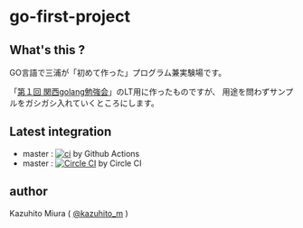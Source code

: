 go-first-project
================

## What's this ?

GO言語で三浦が「初めて作った」プログラム兼実験場です。

「[第１回 関西golang勉強会](http://kug2.connpass.com/event/20497/)」のLT用に作ったものですが、
用途を問わずサンプルをガシガシ入れていくところにします。

## Latest integration

+ master : [![ci](https://github.com/kazuhito-m/go-first-project/actions/workflows/ci.yml/badge.svg)](https://github.com/kazuhito-m/go-first-project/actions/workflows/ci.yml) by Github Actions
+ master : [![Circle CI](https://circleci.com/gh/kazuhito-m/go-first-project.svg?style=svg)](https://circleci.com/gh/kazuhito-m/go-first-project) by Circle CI

## author

Kazuhito Miura ( [@kazuhito_m](https://twitter.com/kazuhito_m "kazuhito_m on Twitter") )

